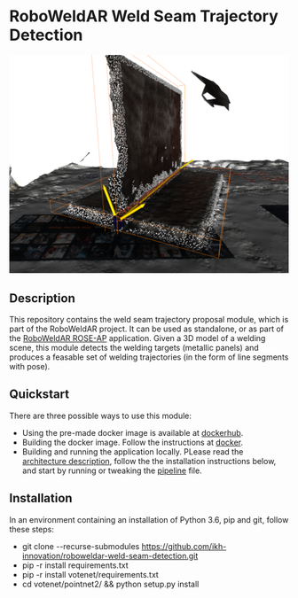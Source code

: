 # RoboWeldAR Weld Seam Trajectory Detection


![Alt text](weld_seam_proposal.png?raw=true "Weld seam trajectory proposal")

## Description

This repository contains the weld seam trajectory proposal module, which is part of the RoboWeldAR project. It can be used as standalone, or as part of the  [RoboWeldAR ROSE-AP](https://github.com/ikh-innovation/roboweldar-rose-ap) application. Given a 3D model of a welding scene, this module detects the welding targets (metallic panels) and produces a feasable set of welding trajectories (in the form of line segments with pose).

## Quickstart
There are three possible ways to use this module:
- Using the pre-made docker image is available at [dockerhub](https://hub.docker.com/repository/docker/roboweldar/roboweldar-weld-seam-detection).
- Building the docker image. Follow the instructions at [docker](docker/README.md).
- Building and running the application locally. PLease read the [architecture description](docs/architecture.md), follow the the installation instructions below, and start by running or tweaking the [pipeline](pipeline.py) file.

## Installation
In an environment containing an installation of Python 3.6, pip and git, follow these steps:
- git clone --recurse-submodules https://github.com/ikh-innovation/roboweldar-weld-seam-detection.git
- pip -r install requirements.txt
- pip -r install votenet/requirements.txt
- cd votenet/pointnet2/ && python setup.py install



